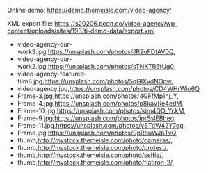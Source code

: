 Online demo: https://demo.themeisle.com/video-agency/

XML export file: https://s20206.pcdn.co/video-agency/wp-content/uploads/sites/193/ti-demo-data/export.xml

- video-agency-our-work3.jpg,https://unsplash.com/photos/JR2oFDtAV0Q,
- video-agency-our-work2.jpg,https://unsplash.com/photos/sTNXTR6tUg0,
- video-agency-featured-film8.jpg,https://unsplash.com/photos/5qGIXvdNOpw,
- video-agency.jpg,https://unsplash.com/photos/CD4WHrWio6Q,
- Frame-3.jpg,https://unsplash.com/photos/4GFfMp1nj_Y,
- Frame-4.jpg,https://unsplash.com/photos/p8kaVRe4edM,
- Frame-10.jpg,https://unsplash.com/photos/kim4QO_YckM,
- Frame-9.jpg,https://unsplash.com/photos/iprSslEBheg,
- Frame-11.jpg,https://unsplash.com/photos/ySTdW42Y7og,
- Frame.jpg,https://unsplash.com/photos/9pRbuWJ6TvQ,
- thumb,http://mystock.themeisle.com/photo/cameras/,
- thumb,http://mystock.themeisle.com/photo/protest/,
- thumb,http://mystock.themeisle.com/photo/selfie/,
- thumb,http://mystock.themeisle.com/photo/flatiron-2/,
